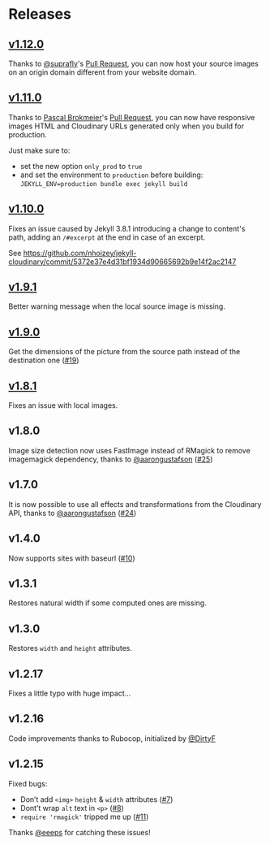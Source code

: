 # Releases

## [v1.12.0](https://github.com/nhoizey/jekyll-cloudinary/tree/v1.12.0)

Thanks to [@suprafly](https://github.com/suprafly)'s [Pull Request](https://github.com/nhoizey/jekyll-cloudinary/pull/29), you can now host your source images on an origin domain different from your website domain.

## [v1.11.0](https://github.com/nhoizey/jekyll-cloudinary/tree/v1.11.0)

Thanks to [Pascal Brokmeier](https://github.com/pascalwhoop)'s [Pull Request](https://github.com/nhoizey/jekyll-cloudinary/pull/34), you can now have responsive images HTML and Cloudinary URLs generated only when you build for production.

Just make sure to:

- set the new option `only_prod` to `true`
- and set the environment to `production` before building: `JEKYLL_ENV=production bundle exec jekyll build`

## [v1.10.0](https://github.com/nhoizey/jekyll-cloudinary/tree/v1.10.0)

Fixes an issue caused by Jekyll 3.8.1 introducing a change to content's path, adding an `/#excerpt` at the end in case of an excerpt.

See https://github.com/nhoizey/jekyll-cloudinary/commit/5372e37e4d31bf1934d90665692b9e14f2ac2147

## [v1.9.1](https://github.com/nhoizey/jekyll-cloudinary/tree/v1.9.1)

Better warning message when the local source image is missing.

## [v1.9.0](https://github.com/nhoizey/jekyll-cloudinary/tree/v1.9.0)

Get the dimensions of the picture from the source path instead of the destination one ([#19](https://github.com/nhoizey/jekyll-cloudinary/issues/19))

## [v1.8.1](https://github.com/nhoizey/jekyll-cloudinary/tree/v1.8.1)

Fixes an issue with local images.

## v1.8.0

Image size detection now uses FastImage instead of RMagick to remove imagemagick dependency, thanks to [@aarongustafson](https://github.com/aarongustafson) ([#25](https://github.com/nhoizey/jekyll-cloudinary/issues/25))

## v1.7.0

It is now possible to use all effects and transformations from the Cloudinary API, thanks to [@aarongustafson](https://github.com/aarongustafson) ([#24](https://github.com/nhoizey/jekyll-cloudinary/issues/24))

## v1.4.0

Now supports sites with baseurl ([#10](https://github.com/nhoizey/jekyll-cloudinary/issues/10))

## v1.3.1

Restores natural width if some computed ones are missing.

## v1.3.0

Restores `width` and `height` attributes.

## v1.2.17

Fixes a little typo with huge impact…

## v1.2.16

Code improvements thanks to Rubocop, initialized by [@DirtyF](https://github.com/DirtyF)

## v1.2.15

Fixed bugs:
- Don’t add `<img>` `height` & `width` attributes ([#7](https://github.com/nhoizey/jekyll-cloudinary/issues/7))
- Dont’t wrap `alt` text in `<p>` ([#8](https://github.com/nhoizey/jekyll-cloudinary/issues/8))
- `require 'rmagick'` tripped me up ([#11](https://github.com/nhoizey/jekyll-cloudinary/issues/11))

Thanks [@eeeps](https://github.com/eeeps) for catching these issues!
